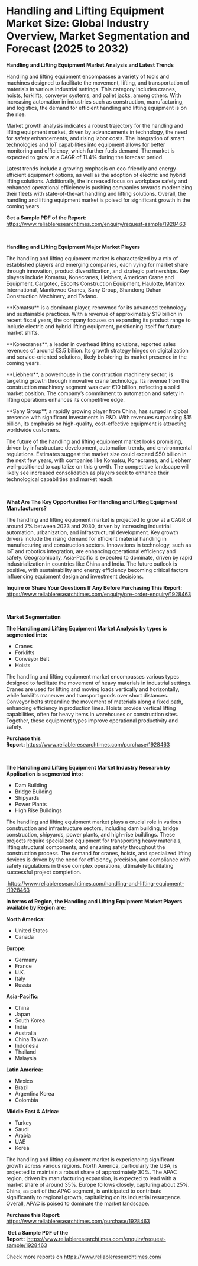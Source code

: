 <p><h1>Handling and Lifting Equipment Market Size: Global Industry Overview, Market Segmentation and Forecast (2025 to 2032)</h1></p><p><strong>Handling and Lifting Equipment Market Analysis and Latest Trends</strong></p>
<p><p>Handling and lifting equipment encompasses a variety of tools and machines designed to facilitate the movement, lifting, and transportation of materials in various industrial settings. This category includes cranes, hoists, forklifts, conveyor systems, and pallet jacks, among others. With increasing automation in industries such as construction, manufacturing, and logistics, the demand for efficient handling and lifting equipment is on the rise.</p><p>Market growth analysis indicates a robust trajectory for the handling and lifting equipment market, driven by advancements in technology, the need for safety enhancements, and rising labor costs. The integration of smart technologies and IoT capabilities into equipment allows for better monitoring and efficiency, which further fuels demand. The market is expected to grow at a CAGR of 11.4% during the forecast period. </p><p>Latest trends include a growing emphasis on eco-friendly and energy-efficient equipment options, as well as the adoption of electric and hybrid lifting solutions. Additionally, the increased focus on workplace safety and enhanced operational efficiency is pushing companies towards modernizing their fleets with state-of-the-art handling and lifting solutions. Overall, the handling and lifting equipment market is poised for significant growth in the coming years.</p></p>
<p><strong>Get a Sample PDF of the Report:&nbsp;</strong> <a href="https://www.reliableresearchtimes.com/enquiry/request-sample/1928463?utm_campaign=2722&utm_medium=2&utm_source=Github&utm_content=ia&utm_term=10042025&utm_id=handling-and-lifting-equipment">https://www.reliableresearchtimes.com/enquiry/request-sample/1928463</a></p>
<p>&nbsp;</p>
<p><strong>Handling and Lifting Equipment Major Market Players</strong></p>
<p><p>The handling and lifting equipment market is characterized by a mix of established players and emerging companies, each vying for market share through innovation, product diversification, and strategic partnerships. Key players include Komatsu, Konecranes, Liebherr, American Crane and Equipment, Cargotec, Escorts Construction Equipment, Haulotte, Manitex International, Manitowoc Cranes, Sany Group, Shandong Dahan Construction Machinery, and Tadano.</p><p>**Komatsu** is a dominant player, renowned for its advanced technology and sustainable practices. With a revenue of approximately $19 billion in recent fiscal years, the company focuses on expanding its product range to include electric and hybrid lifting equipment, positioning itself for future market shifts.</p><p>**Konecranes**, a leader in overhead lifting solutions, reported sales revenues of around €3.5 billion. Its growth strategy hinges on digitalization and service-oriented solutions, likely bolstering its market presence in the coming years.</p><p>**Liebherr**, a powerhouse in the construction machinery sector, is targeting growth through innovative crane technology. Its revenue from the construction machinery segment was over €10 billion, reflecting a solid market position. The company’s commitment to automation and safety in lifting operations enhances its competitive edge.</p><p>**Sany Group**, a rapidly growing player from China, has surged in global presence with significant investments in R&D. With revenues surpassing $15 billion, its emphasis on high-quality, cost-effective equipment is attracting worldwide customers.</p><p>The future of the handling and lifting equipment market looks promising, driven by infrastructure development, automation trends, and environmental regulations. Estimates suggest the market size could exceed $50 billion in the next few years, with companies like Komatsu, Konecranes, and Liebherr well-positioned to capitalize on this growth. The competitive landscape will likely see increased consolidation as players seek to enhance their technological capabilities and market reach.</p></p>
<p>&nbsp;</p>
<p><strong>What Are The Key Opportunities For Handling and Lifting Equipment Manufacturers?</strong></p>
<p><p>The handling and lifting equipment market is projected to grow at a CAGR of around 7% between 2023 and 2030, driven by increasing industrial automation, urbanization, and infrastructural development. Key growth drivers include the rising demand for efficient material handling in manufacturing and construction sectors. Innovations in technology, such as IoT and robotics integration, are enhancing operational efficiency and safety. Geographically, Asia-Pacific is expected to dominate, driven by rapid industrialization in countries like China and India. The future outlook is positive, with sustainability and energy efficiency becoming critical factors influencing equipment design and investment decisions.</p></p>
<p><strong>Inquire or Share Your Questions If Any Before Purchasing This Report:</strong> <a href="https://www.reliableresearchtimes.com/enquiry/pre-order-enquiry/1928463?utm_campaign=2722&utm_medium=2&utm_source=Github&utm_content=ia&utm_term=10042025&utm_id=handling-and-lifting-equipment">https://www.reliableresearchtimes.com/enquiry/pre-order-enquiry/1928463</a></p>
<p>&nbsp;</p>
<p><strong>Market Segmentation</strong></p>
<p><strong>The Handling and Lifting Equipment Market Analysis by types is segmented into:</strong></p>
<p><ul><li>Cranes</li><li>Forklifts</li><li>Conveyor Belt</li><li>Hoists</li></ul></p>
<p><p>The handling and lifting equipment market encompasses various types designed to facilitate the movement of heavy materials in industrial settings. Cranes are used for lifting and moving loads vertically and horizontally, while forklifts maneuver and transport goods over short distances. Conveyor belts streamline the movement of materials along a fixed path, enhancing efficiency in production lines. Hoists provide vertical lifting capabilities, often for heavy items in warehouses or construction sites. Together, these equipment types improve operational productivity and safety.</p></p>
<p><strong>Purchase this Report:&nbsp;</strong><a href="https://www.reliableresearchtimes.com/purchase/1928463?utm_campaign=2722&utm_medium=2&utm_source=Github&utm_content=ia&utm_term=10042025&utm_id=handling-and-lifting-equipment">https://www.reliableresearchtimes.com/purchase/1928463</a></p>
<p>&nbsp;</p>
<p><strong>The Handling and Lifting Equipment Market Industry Research by Application is segmented into:</strong></p>
<p><ul><li>Dam Building</li><li>Bridge Building</li><li>Shipyards</li><li>Power Plants</li><li>High Rise Buildings</li></ul></p>
<p><p>The handling and lifting equipment market plays a crucial role in various construction and infrastructure sectors, including dam building, bridge construction, shipyards, power plants, and high-rise buildings. These projects require specialized equipment for transporting heavy materials, lifting structural components, and ensuring safety throughout the construction process. The demand for cranes, hoists, and specialized lifting devices is driven by the need for efficiency, precision, and compliance with safety regulations in these complex operations, ultimately facilitating successful project completion.</p></p>
<p><a href="https://www.reliableresearchtimes.com/handling-and-lifting-equipment-r1928463?utm_campaign=2722&utm_medium=2&utm_source=Github&utm_content=ia&utm_term=10042025&utm_id=handling-and-lifting-equipment">&nbsp;https://www.reliableresearchtimes.com/handling-and-lifting-equipment-r1928463</a></p>
<p><strong>In terms of Region, the Handling and Lifting Equipment Market Players available by Region are:</strong></p>
<p>
    <p> <strong> North America: </strong>
        <ul>
            <li>United States</li>
            <li>Canada</li>
        </ul>
        </p> 
    <p> <strong> Europe: </strong>
        <ul>
            <li>Germany</li>
            <li>France</li>
            <li>U.K.</li>
            <li>Italy</li>
            <li>Russia</li>
        </ul>
        </p> 
    <p> <strong> Asia-Pacific: </strong>
        <ul>
            <li>China</li>
            <li>Japan</li>
            <li>South Korea</li>
            <li>India</li>
            <li>Australia</li>
            <li>China Taiwan</li>
            <li>Indonesia</li>
            <li>Thailand</li>
            <li>Malaysia</li>
        </ul>
        </p> 
    <p> <strong> Latin America: </strong>
        <ul>
            <li>Mexico</li>
            <li>Brazil</li>
            <li>Argentina Korea</li>
            <li>Colombia</li>
        </ul>
        </p> 
    <p> <strong> Middle East & Africa: </strong>
        <ul>
            <li>Turkey</li>
            <li>Saudi</li>
            <li>Arabia</li>
            <li>UAE</li>
            <li>Korea</li>
        </ul>
    </p>
    </p>
<p><p>The handling and lifting equipment market is experiencing significant growth across various regions. North America, particularly the USA, is projected to maintain a robust share of approximately 30%. The APAC region, driven by manufacturing expansion, is expected to lead with a market share of around 35%. Europe follows closely, capturing about 25%. China, as part of the APAC segment, is anticipated to contribute significantly to regional growth, capitalizing on its industrial resurgence. Overall, APAC is poised to dominate the market landscape.</p></p>
<p><strong>Purchase this Report: </strong><a href="https://www.reliableresearchtimes.com/purchase/1928463?utm_campaign=2722&utm_medium=2&utm_source=Github&utm_content=ia&utm_term=10042025&utm_id=handling-and-lifting-equipment">https://www.reliableresearchtimes.com/purchase/1928463</a></p>
<p>&nbsp;<strong>Get a Sample PDF of the Report:&nbsp;&nbsp;</strong><a href="https://www.reliableresearchtimes.com/enquiry/request-sample/1928463?utm_campaign=2722&utm_medium=2&utm_source=Github&utm_content=ia&utm_term=10042025&utm_id=handling-and-lifting-equipment">https://www.reliableresearchtimes.com/enquiry/request-sample/1928463</a></p>
<p><strong></strong></p>
<p>Check more reports on <a href="https://www.reliableresearchtimes.com/?utm_campaign=2722&utm_medium=2&utm_source=Github&utm_content=ia&utm_term=10042025&utm_id=handling-and-lifting-equipment">https://www.reliableresearchtimes.com/</a></p>